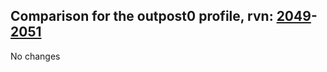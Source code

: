 ## Comparison for the outpost0 profile, rvn: [2049](https://github.com/PRO100KatYT/FortniteProfileRevisions/tree/main/profiles/outpost0/2049%20outpost0.json)-[2051](https://github.com/PRO100KatYT/FortniteProfileRevisions/tree/main/profiles/outpost0/2051%20outpost0.json)

No changes
